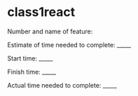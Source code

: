 # class1react

Number and name of feature:

Estimate of time needed to complete: _____

Start time: _____

Finish time: _____

Actual time needed to complete: _____